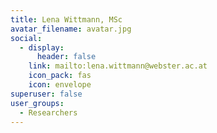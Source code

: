 ```yaml
---
title: Lena Wittmann, MSc
avatar_filename: avatar.jpg
social:
  - display:
      header: false
    link: mailto:lena.wittmann@webster.ac.at
    icon_pack: fas
    icon: envelope
superuser: false
user_groups:
  - Researchers
---
```

